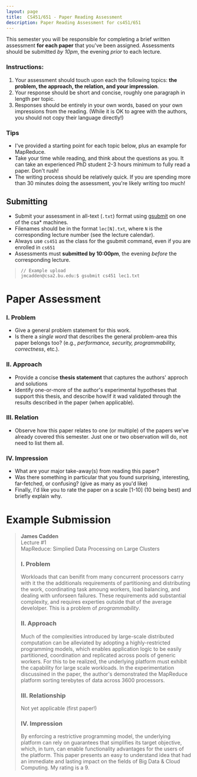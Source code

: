```yaml
---
layout: page
title:  CS451/651 - Paper Reading Assessment 
description: Paper Reading Assessment for cs451/651
---
```


This semester you will be responsible for completing a brief written assessment
**for each paper** that you've been assigned. Assessments should be submitted *by 10pm*,
the evening _prior_ to each lecture.  

### Instructions:
1. Your assessment should touch upon each the following topics: **the
   problem, the approach, the relation, and your impression**. 
1. Your response should be short and concise, roughly one paragraph in length per topic. 
1. Responses should be entirely in your own words, based on your own impressions from the reading. 
(While it is OK to agree with the authors, you should not copy their language directly!)

### Tips
+ I've provided a starting point for each topic below, plus an example for MapReduce. 
+ Take your time while reading, and think about the questions as you. It can take an
  experienced PhD student 2-3 hours minimum to fully read a paper. Don't rush!
+ The writing process should be relatively quick. If you are spending
  more than 30 minutes doing the assessment, you're likely writing too much! 

## Submitting
+ Submit your assessment in all-text (`.txt`) format using [gsubmit](https://www.cs.bu.edu/teaching/hw/gsubmit/) on one of the csa* machines.
+ Filenames should be in the format `lec[N].txt`, where `N` is the corresponding lecture number (see the lecture calendar).
+ Always use `cs451` as the class for the gsubmit command, even if you are enrolled in `cs651`
+ Assessments must **submitted by 10:00pm**, the evening _before_ the corresponding lecture.

> ```
> // Example upload
> jmcadden@csa2.bu.edu:$ gsubmit cs451 lec1.txt
> ```

# Paper Assessment  
### I. Problem 
+ Give a general problem statement for this work.
+ Is there a _single word_ that describes the general problem-area this paper belongs too?
(e.g., _performance, security, programmability, correctness_, etc.).

### II. Approach 
+ Provide a concise **thesis statement** that captures the authors' approch and solutions
+ Identify one-or-more of the author's experimental hypotheses that support this thesis, and describe how/if
  it wad validated through the results described in the paper (when applicable).

### III. Relation
+ Observe how this paper relates to one (or multiple) of the papers we've already covered this semester. Just one or two observation will do, not need to list them all.

### IV. Impression 
+ What are your major take-away(s) from reading this paper?
+ Was there something in particular that you found surprising, interesting, far-fetched, or confusing? (give as many as you'd like)
+ Finally, I'd like you to rate the paper on a scale [1-10] (10 being best) and briefly explain why.
 

# Example Submission 

> **James Cadden**  
> Lecture #1  
> MapReduce: Simplied Data Processing on Large Clusters
> 
> ### I. Problem 
> Workloads that can benifit from many concurrent processors carry with it the
> the additionals requirements of partitioning and distributing the work,
> coordinating task amoung workers, load balancing,  and dealing with
> unforseen failures. These requirements add substantial complexity, and
> requires experties outside that of the average develolper.  This
> is a problem of _programmability_.
> 
> ### II. Approach 
> Much of the complexities introduced by large-scale distributed computation
> can be alleviated by adopting a highly-restricted programming models, which
> enables application logic to be easily partitioned, coordination and
> replicated across pools of generic workers.  For this to be realized, the
> underlying platform must exhibit the capability for large scale
> workloads. In the experimentation discussined in the paper, the author's
> demonstrated the MapReduce platform sorting terebytes of data across 3600
> processors.
> 
> ### III. Relationship
> Not yet applicable (first paper!)
> 
> ### IV. Impression 
> By enforcing a restrictive programming model, the underlying platform can
> rely on guarantees that simplifies its target objective, which, in turn, can
> enable functionality advantages for the users of the platform.  This paper
> presents an easy to understand idea that had an immediate and lasting impact
> on the fields of Big Data & Cloud Computing. My rating is a 9.

